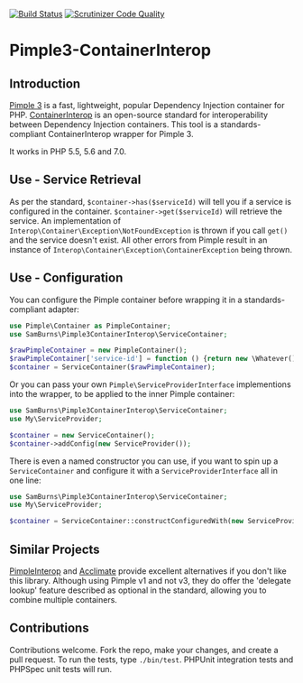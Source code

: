 [![Build Status](https://travis-ci.org/Sam-Burns/pimple3-containerinterop.svg?branch=master)](https://travis-ci.org/Sam-Burns/pimple3-containerinterop)
[![Scrutinizer Code Quality](https://scrutinizer-ci.com/g/Sam-Burns/pimple3-containerinterop/badges/quality-score.png?b=master)](https://scrutinizer-ci.com/g/Sam-Burns/pimple3-containerinterop/?branch=master)

Pimple3-ContainerInterop
========================

Introduction
------------

[Pimple 3](https://github.com/silexphp/Pimple) is a fast, lightweight, popular Dependency Injection container for PHP.  [ContainerInterop](https://github.com/container-interop/container-interop) is an open-source standard for interoperability between Dependency Injection containers.  This tool is a standards-compliant ContainerInterop wrapper for Pimple 3.

It works in PHP 5.5, 5.6 and 7.0.

Use - Service Retrieval
-----------------------

As per the standard, ```$container->has($serviceId)``` will tell you if a service is configured in the container.  ```$container->get($serviceId)``` will retrieve the service.  An implementation of ```Interop\Container\Exception\NotFoundException``` is thrown if you call ```get()``` and the service doesn't exist.  All other errors from Pimple result in an instance of ```Interop\Container\Exception\ContainerException``` being thrown.

Use - Configuration
-------------------

You can configure the Pimple container before wrapping it in a standards-compliant adapter:

```php
use Pimple\Container as PimpleContainer;
use SamBurns\Pimple3ContainerInterop\ServiceContainer;

$rawPimpleContainer = new PimpleContainer();
$rawPimpleContainer['service-id'] = function () {return new \Whatever();};
$container = ServiceContainer($rawPimpleContainer);
```

Or you can pass your own ```Pimple\ServiceProviderInterface``` implementions into the wrapper, to be applied to the inner Pimple container:

```php
use SamBurns\Pimple3ContainerInterop\ServiceContainer;
use My\ServiceProvider;

$container = new ServiceContainer();
$container->addConfig(new ServiceProvider());
```

There is even a named constructor you can use, if you want to spin up a ```ServiceContainer``` and configure it with a ```ServiceProviderInterface``` all in one line:

```php
use SamBurns\Pimple3ContainerInterop\ServiceContainer;
use My\ServiceProvider;

$container = ServiceContainer::constructConfiguredWith(new ServiceProvider());
```

Similar Projects
----------------

[PimpleInterop](https://github.com/moufmouf/pimple-interop) and [Acclimate](https://github.com/jeremeamia/acclimate-container) provide excellent alternatives if you don't like this library.  Although using Pimple v1 and not v3, they do offer the 'delegate lookup' feature described as optional in the standard, allowing you to combine multiple containers.

Contributions
-------------

Contributions welcome.  Fork the repo, make your changes, and create a pull request.  To run the tests, type ```./bin/test```.  PHPUnit integration tests and PHPSpec unit tests will run.
